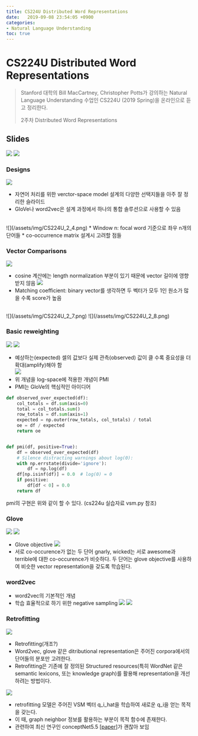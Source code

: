 ```yaml
---
title: CS224U Distributed Word Representations
date:   2019-09-08 23:54:05 +0900
categories:
- Natural Language Understanding
toc: true
---
```


# CS224U Distributed Word Representations
> Stanford 대학의 Bill MacCartney, Christopher Potts가 강의하는 Natural Language Understanding 수업인 CS224U (2019 Spring)을 온라인으로 듣고 정리한다.
>
>2주차 Distributed Word Representations


## Slides

![](/assets/img/CS224U_2_2.png)
![](/assets/img/CS224U_2_1.png)

### Designs
![](/assets/img/CS224U_2_3.png)
* 자연어 처리를 위한 verctor-space model 설계의 다양한 선택지들을 아주 잘 정리한 슬라이드
* GloVe나 word2vec은 설계 과정에서 하나의 통합 솔루션으로 사용할 수 있음
<br>
![](/assets/img/CS224U_2_4.png)
* Window n: focal word 기준으로 좌우 n개의 단어들
* co-occurrence matrix 설계시 고려할 점들
<br>

### Vector Comparisons
![](/assets/img/CS224U_2_5.png)
* cosine 계산에는 length normalization 부분이 있기 때문에 vector 길이에 영향 받지 않음
![](/assets/img/CS224U_2_6.png)
* Matching coefficient: binary vector를 생각하면 두 벡터가 모두 1인 원소가 많을 수록 score가 높음 
<br>
![](/assets/img/CS224U_2_7.png)
![](/assets/img/CS224U_2_8.png)
<br>

### Basic reweighting
![](/assets/img/CS224U_2_9.png)
![](/assets/img/CS224U_2_10.png)
* 예상하는(expected) 셀의 값보다 실제 관측(observed) 값이 클 수록 중요성을 더 확대(amplify)해야 함<br>
![](/assets/img/CS224U_2_11.png)
* 위 개념을 log-space에 적용한 개념이 PMI
* PMI는 GloVe의 핵심적인 아이디어

```python
def observed_over_expected(df):
    col_totals = df.sum(axis=0)
    total = col_totals.sum()
    row_totals = df.sum(axis=1)
    expected = np.outer(row_totals, col_totals) / total
    oe = df / expected
    return oe


def pmi(df, positive=True):
    df = observed_over_expected(df)
    # Silence distracting warnings about log(0):
    with np.errstate(divide='ignore'):
        df = np.log(df)
    df[np.isinf(df)] = 0.0  # log(0) = 0
    if positive:
        df[df < 0] = 0.0
    return df
```

pmi의 구현은 위와 같이 할 수 있다. (cs224u 실습자료 vsm.py 참조)

### Glove
![](/assets/img/CS224U_2_12.png)
![](/assets/img/CS224U_2_13.png)
* Glove objective
![](/assets/img/CS224U_2_14.png)
* 서로 co-occurence가 없는 두 단어 gnarly, wicked는 서로 awesome과 terrible에 대한 co-occurence가 비슷하다. 두 단어는 glove objective를 사용하여 비슷한 vector representation을 갖도록 학습된다. 


### word2vec
* word2vec의 기본적인 개념
* 학습 효율적으로 하기 위한 negative sampling
![](/assets/img/CS224U_2_15.png)
![](/assets/img/CS224U_2_16.png)


### Retrofitting
![](/assets/img/CS224U_2_17.png)
* Retrofitting(개조?)
* Word2vec, glove 같은 ditributional representation은 주어진 corpora에서의 단어들의 분포만 고려한다.
* Retrofitting은 기존에 잘 정의된 Structured resources(특히 WordNet 같은 semantic lexicons, 또는 knowledge graph)를 활용해 representation을 개선하려는 방법이다.

![](/assets/img/CS224U_2_18.png)
* retrofitting 모델은 주어진 VSM 벡터 q_i_hat을 학습하여 새로운 q_i을 얻는 목적을 갖는다.
* 이 때, graph neighbor 정보를 활용하는 부분이 목적 함수에 존재한다.
* 관련하여 최신 연구인 conceptNet5.5 [[paper](https://www.aaai.org/ocs/index.php/AAAI/AAAI17/paper/viewPaper/14972)]가 괜찮아 보임